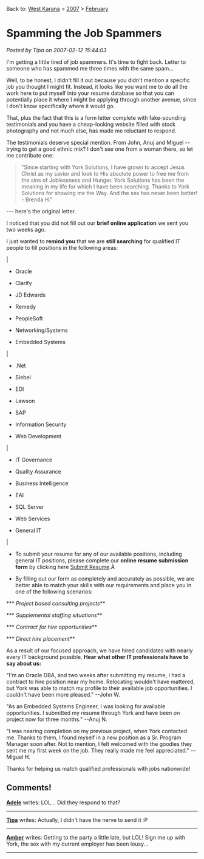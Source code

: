 Back to: [West Karana](/posts/westkarana.md) > [2007](/posts/2007/westkarana.md) > [February](./westkarana.md)
# Spamming the Job Spammers

*Posted by Tipa on 2007-02-12 15:44:03*

I'm getting a little tired of job spammers. It's time to fight back. Letter to someone who has spammed me three times with the same spam...


Well, to be honest, I didn't fill it out because you didn't mention a specific job you thought I might fit. Instead, it looks like you want me to do all the work here to put myself into your resume database so that you can potentially place it where I might be applying through another avenue, since I don't know specifically where it would go.

That, plus the fact that this is a form letter complete with fake-sounding testimonials and you have a cheap-looking website filled with stock photography and not much else, has made me reluctant to respond.

The testimonials deserve special mention. From John, Anuj and Miguel -- trying to get a good ethnic mix? I don't see one from a woman there, so let me contribute one:

> "Since starting with York Solutions, I have grown to accept Jesus Christ as my savior and look to His absolute power to free me from the sins of Joblessness and Hunger. York Solutions has been the meaning in my life for which I have been searching. Thanks to York Solutions for showing me the Way. And the sex has never been better! - Brenda H."


--- here's the original letter.

 I noticed that you did not fill out our **brief online application** we sent you two weeks ago.

I just wanted to **remind you** that we are **still searching** for qualified IT people to fill positions in the following areas:




|
 

 + Oracle

 + Clarify

 + JD Edwards

 + Remedy

 + PeopleSoft

 + Networking/Systems

 + Embedded Systems



 |
 

 + .Net

 + Siebel

 + EDI

 + Lawson

 + SAP

 + Information Security

 + Web Development



 |
 

 + IT Governance

 + Quality Assurance

 + Business Intelligence

 + EAI

 + SQL Server

 + Web Services

 + General IT



 |




 * To submit your resume for any of our available positions, including general IT positions, please complete our  **online resume submission form** by clicking here [Submit Resume](http://www.yorksolutions.net/resumesubmitIT.asp?id=2934667&type=2&h=5364272).Â 


 * By filling out our form as completely and accurately as possible, we are better able to match your skills with our requirements and place you in one of the following scenarios:

***  *Project based consulting projects***

***  *Supplemental staffing situations***

***  *Contract for hire opportunities***

***  *Direct hire placement***



As a result of our focused approach, we have hired candidates with nearly every IT background possible. **Hear what other IT professionals have to say about us:**

"I'm an Oracle DBA, and two weeks after submitting my resume, I had a contract to hire position near my home. Relocating wouldn't have mattered, but York was able to match my profile to their available job opportunities. I couldn't have been more pleased." --John W.

"As an Embedded Systems Engineer, I was looking for available opportunities. I submitted my resume through York and have been on project now for three months." --Anuj N.

"I was nearing completion on my previous project, when York contacted me. Thanks to them, I found myself in a new position as a Sr. Program Manager soon after. Not to mention, I felt welcomed with the goodies they sent me my first week on the job. They really made me feel appreciated." --Miguel H.

Thanks for helping us match qualified professionals with jobs nationwide!
## Comments!

**[Adele](http://www.adelecaelia.blogspot.com)** writes: LOL... Did they respond to that?

---

**[Tipa](https://chasingdings.com)** writes: Actually, I didn't have the nerve to send it :P

---

**[Amber](http://ambernight.org)** writes: Getting to the party a little late, but LOL! Sign me up with York, the sex with my current employer has been lousy...

---

